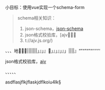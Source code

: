 小目标：使用vue实现一个schema-form

> schema相关知识：
>
> 1. json-schema，[json-schema](https://json-schema.org/)
> 2. json格式校验库，[ajv；；
> 3. t://ajv.js.org/)



、、、地|||||||」』」』」』」』」』」||||』“”“”“”“‘’‘’‘’‘

json格式校验库，[ajv](https://ajv.js.org/)

、、、、、

 



asdflasjflkjflaskjdflkoiu4lk§